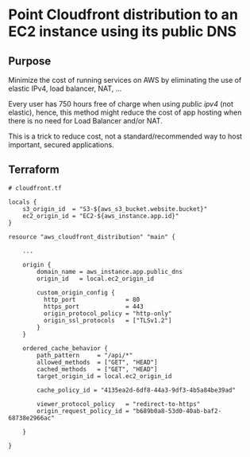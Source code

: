 # Point Cloudfront distribution to an EC2 instance using its  public DNS

## Purpose

Minimize the cost of running services on AWS by eliminating the use of elastic IPv4, load balancer, NAT, ...

Every user has 750 hours free of charge when using *public ipv4* (not elastic), hence, this method might reduce the cost of app hosting when there is no need for Load Balancer and/or NAT.

This is a trick to reduce cost, not a standard/recommended way to host important, secured applications.

## Terraform

    # cloudfront.tf

    locals {
        s3_origin_id  = "S3-${aws_s3_bucket.website.bucket}"
        ec2_origin_id = "EC2-${aws_instance.app.id}"
    }

    resource "aws_cloudfront_distribution" "main" {

        ...

        origin {
            domain_name = aws_instance.app.public_dns
            origin_id   = local.ec2_origin_id

            custom_origin_config {
              http_port              = 80
              https_port             = 443
              origin_protocol_policy = "http-only"
              origin_ssl_protocols   = ["TLSv1.2"]
            }
        }

        ordered_cache_behavior {
            path_pattern     = "/api/*"
            allowed_methods  = ["GET", "HEAD"]
            cached_methods   = ["GET", "HEAD"]
            target_origin_id = local.ec2_origin_id

            cache_policy_id = "4135ea2d-6df8-44a3-9df3-4b5a84be39ad"

            viewer_protocol_policy   = "redirect-to-https"
            origin_request_policy_id = "b689b0a8-53d0-40ab-baf2-68738e2966ac"

        }

    }
